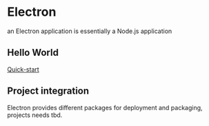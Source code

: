 # Electron

an Electron application is essentially a Node.js application

## Hello World

[Quick-start](https://www.electronjs.org/docs/tutorial/quick-start)

## Project integration
Electron provides different packages for deployment and packaging, projects needs tbd.

